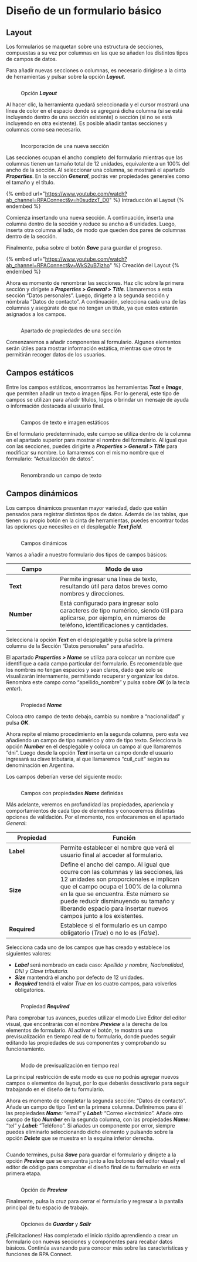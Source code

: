 # Diseño de un formulario básico

## Layout

Los formularios se maquetan sobre una estructura de secciones, compuestas a su vez por columnas en las que se añaden los distintos tipos de campos de datos.

Para añadir nuevas secciones o columnas, es necesario dirigirse a la cinta de herramientas y pulsar sobre la opción _**Layout**_.

<figure><img src="../../.gitbook/assets/layout.png" alt=""><figcaption><p>Opción <em><strong>Layout</strong></em></p></figcaption></figure>

Al hacer clic, la herramienta quedará seleccionada y el cursor mostrará una línea de color en el espacio donde se agregará dicha columna (si se está incluyendo dentro de una sección existente) o sección (si no se está incluyendo en otra existente). Es posible añadir tantas secciones y columnas como sea necesario.

<figure><img src="../../.gitbook/assets/añadir_layout.png" alt=""><figcaption><p>Incorporación de una nueva sección</p></figcaption></figure>

Las secciones ocupan el ancho completo del formulario mientras que las columnas tienen un tamaño total de 12 unidades, equivalente a un 100% del ancho de la sección. Al seleccionar una columna, se mostrará el apartado _**Properties**_. En la sección _**General**_, podrás ver propiedades generales como el tamaño y el título.

{% embed url="https://www.youtube.com/watch?ab_channel=RPAConnect&v=h0sudzxT_D0" %}
Intraducción al Layout
{% endembed %}

Comienza insertando una nueva sección. A continuación, inserta una columna dentro de la sección y reduce su ancho a 6 unidades. Luego, inserta otra columna al lado, de modo que queden dos pares de columnas dentro de la sección.

Finalmente, pulsa sobre el botón _**Save**_ para guardar el progreso.

{% embed url="https://www.youtube.com/watch?ab_channel=RPAConnect&v=WkS2uB7izho" %}
Creación del Layout
{% endembed %}

Ahora es momento de renombrar las secciones. Haz clic sobre la primera sección y dirígete a _**Properties > General > Title**_. Llamaremos a esta sección “Datos personales”. Luego, dirígete a la segunda sección y nómbrala “Datos de contacto”. A continuación, selecciona cada una de las columnas y asegúrate de que no tengan un título, ya que estos estarán asignados a los campos.

<figure><img src="../../.gitbook/assets/layout_propiedades.png" alt=""><figcaption><p>Apartado de propiedades de una sección</p></figcaption></figure>

Comenzaremos a añadir componentes al formulario. Algunos elementos serán útiles para mostrar información estática, mientras que otros te permitirán recoger datos de los usuarios.

## Campos estáticos

Entre los campos estáticos, encontramos las herramientas _**Text**_ e _**Image**_, que permiten añadir un texto o imagen fijos. Por lo general, este tipo de campos se utilizan para añadir títulos, logos o brindar un mensaje de ayuda o información destacada al usuario final.

<figure><img src="../../.gitbook/assets/texto_imagen.png" alt=""><figcaption><p>Campos de texto e imagen estáticos</p></figcaption></figure>

En el formulario predeterminado, este campo se utiliza dentro de la columna en el apartado superior para mostrar el nombre del formulario. Al igual que con las secciones, puedes dirigirte a _**Properties > General > Title**_ para modificar su nombre. Lo llamaremos con el mismo nombre que el formulario: “Actualización de datos”.

<figure><img src="../../.gitbook/assets/renombrando_campo_texto.png" alt=""><figcaption><p>Renombrando un campo de texto</p></figcaption></figure>

## Campos dinámicos

Los campos dinámicos presentan mayor variedad, dado que están pensados para registrar distintos tipos de datos. Además de las tablas, que tienen su propio botón en la cinta de herramientas, puedes encontrar todas las opciones que necesites en el desplegable _**Text field**_.

<figure><img src="../../.gitbook/assets/campos_dinamicos.png" alt=""><figcaption><p>Campos dinámicos</p></figcaption></figure>

Vamos a añadir a nuestro formulario dos tipos de campos básicos:

<table><thead><tr><th width="123">Campo</th><th>Modo de uso</th></tr></thead><tbody><tr><td><strong>Text</strong></td><td>Permite ingresar una línea de texto, resultando útil para datos breves como nombres y direcciones.</td></tr><tr><td><strong>Number</strong></td><td>Está configurado para ingresar solo caracteres de tipo numérico, siendo útil para aplicarse, por ejemplo, en números de teléfono, identificaciones y cantidades.</td></tr></tbody></table>

Selecciona la opción _**Text**_ en el desplegable y pulsa sobre la primera columna de la Sección “Datos personales” para añadirlo.

El apartado _**Properties > Name**_ se utiliza para colocar un nombre que identifique a cada campo particular del formulario. Es recomendable que los nombres no tengan espacios y sean claros, dado que solo se visualizarán internamente, permitiendo recuperar y organizar los datos. Renombra este campo como “apellido\_nombre” y pulsa sobre _**OK**_ (o la tecla _enter_).

<figure><img src="../../.gitbook/assets/rpa_5.png" alt=""><figcaption><p>Propiedad <em><strong>Name</strong></em></p></figcaption></figure>

Coloca otro campo de texto debajo, cambia su nombre a “nacionalidad” y pulsa _**OK**_.

Ahora repite el mismo procedimiento en la segunda columna, pero esta vez añadiendo un campo de tipo numérico y otro de tipo texto. Selecciona la opción _**Number**_ en el desplegable y coloca un campo al que llamaremos “dni”. Luego desde la opción _**Text**_ inserta un campo donde el usuario ingresará su clave tributaria, al que llamaremos “cuil\_cuit” según su denominación en Argentina.

Los campos deberían verse del siguiente modo:

<figure><img src="../../.gitbook/assets/rpa_6.png" alt=""><figcaption><p>Campos con propiedades <em><strong>Name</strong></em> definidas</p></figcaption></figure>

Más adelante, veremos en profundidad las propiedades, apariencia y comportamientos de cada tipo de elementos y conoceremos distintas opciones de validación. Por el momento, nos enfocaremos en el apartado _General_:

<table><thead><tr><th width="124">Propiedad</th><th>Función</th></tr></thead><tbody><tr><td><strong>Label</strong></td><td>Permite establecer el nombre que verá el usuario final al acceder al formulario.</td></tr><tr><td><strong>Size</strong></td><td>Define el ancho del campo. Al igual que ocurre con las columnas y las secciones, las 12 unidades son proporcionales e implican que el campo ocupa el 100% de la columna en la que se encuentra. Este número se puede reducir disminuyendo su tamaño y liberando espacio para insertar nuevos campos junto a los existentes.</td></tr><tr><td><strong>Required</strong></td><td>Establece si el formulario es un campo obligatorio (<em>True</em>) o no lo es (<em>False</em>).</td></tr></tbody></table>

Selecciona cada uno de los campos que has creado y establece los siguientes valores:

* _**Label**_ será nombrado en cada caso: _Apellido y nombre, Nacionalidad, DNI y Clave tributaria._
* _**Size**_ mantendrá el ancho por defecto de 12 unidades.
* _**Required**_ tendrá el valor _True_ en los cuatro campos, para volverlos obligatorios.

<figure><img src="../../.gitbook/assets/rpa_7.png" alt=""><figcaption><p>Propiedad <em><strong>Required</strong></em></p></figcaption></figure>

Para comprobar tus avances, puedes utilizar el modo Live Editor del editor visual, que encontrarás con el nombre _**Preview**_ a la derecha de los elementos de formulario. Al activar el botón, te mostrará una previsualización en tiempo real de tu formulario, donde puedes seguir editando las propiedades de sus componentes y comprobando su funcionamiento.

<figure><img src="../../.gitbook/assets/rpa_8.png" alt=""><figcaption><p>Modo de previsualización en tiempo real</p></figcaption></figure>

La principal restricción de este modo es que no podrás agregar nuevos campos o elementos de layout, por lo que deberás desactivarlo para seguir trabajando en el diseño de tu formulario.

Ahora es momento de completar la segunda sección: “Datos de contacto”. Añade un campo de tipo _Text_ en la primera columna. Definiremos para él las propiedades _**Name:**_ “email” y _**Label:**_ “Correo electrónico”. Añade otro campo de tipo _**Number**_ en la segunda columna, con las propiedades _**Name:**_ “tel” y _**Label:**_ “Teléfono”. Si añades un componente por error, siempre puedes eliminarlo seleccionando dicho elemento y pulsando sobre la opción _**Delete**_ que se muestra en la esquina inferior derecha.

<figure><img src="../../.gitbook/assets/opcion_delete.png" alt=""><figcaption></figcaption></figure>

Cuando termines, pulsa _**Save**_ para guardar el formulario y dirígete a la opción _**Preview**_ que se encuentra junto a los botones del editor visual y el editor de código para comprobar el diseño final de tu formulario en esta primera etapa.

<figure><img src="../../.gitbook/assets/rpa_9.png" alt=""><figcaption><p>Opción de <em><strong>Preview</strong></em></p></figcaption></figure>

Finalmente, pulsa la cruz para cerrar el formulario y regresar a la pantalla principal de tu espacio de trabajo.

<figure><img src="../../.gitbook/assets/rpa_10.png" alt=""><figcaption><p>Opciones de <em><strong>Guardar</strong></em> y <em><strong>Salir</strong></em></p></figcaption></figure>

¡Felicitaciones! Has completado el inicio rápido aprendiendo a crear un formulario con nuevas secciones y componentes para recabar datos básicos. Continúa avanzando para conocer más sobre las características y funciones de RPA Connect.
